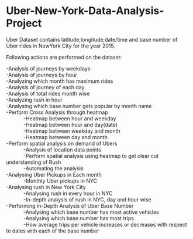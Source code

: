 # Uber-New-York-Data-Analysis-Project

Uber Dataset contains latitude,longitude,date/time and base number of Uber rides in NewYork City for the year 2015.

Following actions are performed on the dataset:

-Analysis of journeys by weekdays<br/>
-Analysis of journeys by hour<br/>
-Analyzing which month has maximum rides<br/>
-Analysis of journey of each day<br/>
-Analysis of total rides month wise<br/>
-Analyzing rush in hour<br/>
-Analysing which base number gets popular by month name<br/>
-Perform Cross Analysis through heatmap<br/>
		 &nbsp;&nbsp;&nbsp;&nbsp;&nbsp;&nbsp;&nbsp;&nbsp;&nbsp;&nbsp;&nbsp;&nbsp;-Heatmap between hour and weekday<br/>
		 &nbsp;&nbsp;&nbsp;&nbsp;&nbsp;&nbsp;&nbsp;&nbsp;&nbsp;&nbsp;&nbsp;&nbsp;-Heatmap between hour and day(date)<br/>
		 &nbsp;&nbsp;&nbsp;&nbsp;&nbsp;&nbsp;&nbsp;&nbsp;&nbsp;&nbsp;&nbsp;&nbsp;-Heatmap between weekday and month<br/>
		 &nbsp;&nbsp;&nbsp;&nbsp;&nbsp;&nbsp;&nbsp;&nbsp;&nbsp;&nbsp;&nbsp;&nbsp;-Heatmap between day and month<br/>
-Perform spatial analysis on demand of Ubers<br/>
		 &nbsp;&nbsp;&nbsp;&nbsp;&nbsp;&nbsp;&nbsp;&nbsp;&nbsp;&nbsp;&nbsp;&nbsp;-Analysis of location data points<br/>
		 &nbsp;&nbsp;&nbsp;&nbsp;&nbsp;&nbsp;&nbsp;&nbsp;&nbsp;&nbsp;&nbsp;&nbsp;-Perform spatial analysis using heatmap to get clear cut understanding of Rush<br/>
		 &nbsp;&nbsp;&nbsp;&nbsp;&nbsp;&nbsp;&nbsp;&nbsp;&nbsp;&nbsp;&nbsp;&nbsp;-Automating the analysis<br/>
-Analysing Uber Pickups in Each month<br/>
		 &nbsp;&nbsp;&nbsp;&nbsp;&nbsp;&nbsp;&nbsp;&nbsp;&nbsp;&nbsp;&nbsp;&nbsp;-Monthly Uber pickups in NYC<br/>
-Analysing rush in New York City<br/>
		 &nbsp;&nbsp;&nbsp;&nbsp;&nbsp;&nbsp;&nbsp;&nbsp;&nbsp;&nbsp;&nbsp;&nbsp;-Analysing rush in every hour in NYC<br/>
		 &nbsp;&nbsp;&nbsp;&nbsp;&nbsp;&nbsp;&nbsp;&nbsp;&nbsp;&nbsp;&nbsp;&nbsp;-In-depth analysis of rush in NYC, day and hour wise<br/>
-Performing in-Depth Analysis of Uber Base Number<br/>
		 &nbsp;&nbsp;&nbsp;&nbsp;&nbsp;&nbsp;&nbsp;&nbsp;&nbsp;&nbsp;&nbsp;&nbsp;-Analysing which base number has most active vehicles<br/>
		 &nbsp;&nbsp;&nbsp;&nbsp;&nbsp;&nbsp;&nbsp;&nbsp;&nbsp;&nbsp;&nbsp;&nbsp;-Analysing which base number has most trips<br/>
		 &nbsp;&nbsp;&nbsp;&nbsp;&nbsp;&nbsp;&nbsp;&nbsp;&nbsp;&nbsp;&nbsp;&nbsp;-How average trips per vehicle increases or decreases with respect to dates with each of the base number<br/>
